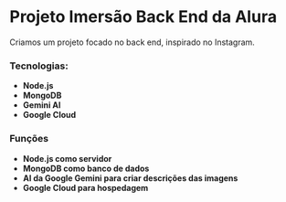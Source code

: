 # Projeto Imersão Back End da Alura

Criamos um projeto focado no back end, inspirado no Instagram.

### Tecnologias:

- **Node.js**
- **MongoDB**
- **Gemini AI**
- **Google Cloud**

### Funções

- **Node.js como servidor**
- **MongoDB como banco de dados**
- **AI da Google Gemini para criar descrições das imagens**
- **Google Cloud para hospedagem**
